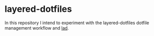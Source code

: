 # layered-dotfiles
In this repository I intend to experiment with the layered-dotfiles dotfile management workflow and [lad](https://github.com/olav35/lad).
